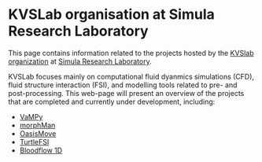 # KVSLab organisation at Simula Research Laboratory

This page contains information related to the projects hosted by the [KVSlab organization](https://github.com/KVSlab) at [Simula Research Laboratory](https://www.simula.no/).

KVSLab focuses mainly on computational fluid dyanmics simulations (CFD), fluid structure interaction (FSI), and modelling tools related to pre- and post-processing. 
This web-page will present an overview of the projects that are completed and currently under development, including:

- [VaMPy](https://kvslab.github.io/VaMPy/)
- [morphMan](https://morphman.readthedocs.io)
- [OasisMove](https://oasismove.readthedocs.io)
- [TurtleFSI](https://turtlefsi2.readthedocs.io)
- [Bloodflow 1D](https://bloodflow.readthedocs.io)
